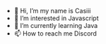 - 👋 Hi, I’m my name is Casiii
- 👀 I’m interested in Javascript
- 🌱 I’m currently learning Java
- 📫 How to reach me Discord

<!---
Caspergaming123/Caspergaming123 is a ✨ special ✨ repository because its `README.md` (this file) appears on your GitHub profile.
You can click the Preview link to take a look at your changes.
--->
